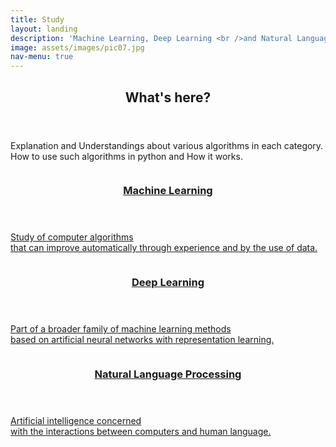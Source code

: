 ```yaml
---
title: Study
layout: landing
description: 'Machine Learning, Deep Learning <br />and Natural Language Processing'
image: assets/images/pic07.jpg
nav-menu: true
---
```


<!-- Main -->

<div id="main">
<!-- One -->
<section id="one">
	<div class="inner">
		<header class="major">
			<h2>What's here?</h2>
		</header>
		<p>Explanation and Understandings about various algorithms in each category.<br /> How to use such algorithms in python and How it works.</p>
	</div>
</section>


<!-- Two -->

<section id="two" class="spotlights">
	<section>
		<a href="study/ml_study.html" class="image">
			<img src="{% link assets/images/ml_study_img.png %}" alt="" data-position="center center" />
		</a>
		<div class="content">
			<div class="inner">
				<a href="study/ml_study.html"><header class="major">
					<h3>Machine Learning</h3>
				</header></a>
				<a href="study/ml_study.html"><p>Study of computer algorithms <br />that can improve automatically through experience and by the use of data. </p></a>
			</div>
		</div>
	</section>
	<section>
		<a href="study/dl_study.html" class="image">
			<img src="{% link assets/images/dl_study_img.png %}" alt="" data-position="top center" />
		</a>
		<div class="content">
			<div class="inner">
				<a href="study/dl_study.html"><header class="major">
					<h3>Deep Learning</h3>
                </header></a>
                <a href="study/dl_study.html"><p>Part of a broader family of machine learning methods <br />based on artificial neural networks with representation learning. </p></a>
			</div>
		</div>
	</section>
	<section>
		<a href="study/nlp_study.html" class="image">
			<img src="{% link assets/images/nlp_study_img.png %}" alt="" data-position="25% 25%" />
		</a>
		<div class="content">
			<div class="inner">
				<a href="study/nlp_study.html"><header class="major">
					<h3>Natural Language Processing</h3>
                </header></a>
                <a href="study/nlp_study.html"><p>Artificial intelligence concerned <br />with the interactions between computers and human language.</p></a>
			</div>
		</div>
	</section>
</section>



</div>
